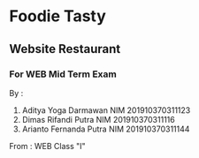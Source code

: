 # Foodie Tasty
## Website Restaurant
### For WEB Mid Term Exam

By :
1. Aditya Yoga Darmawan NIM 201910370311123
2. Dimas Rifandi Putra NIM 201910370311116
3. Arianto Fernanda Putra NIM 201910370311144

From :
WEB Class "I"
